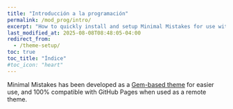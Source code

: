 ```yaml
---
title: "Introducción a la programación"
permalink: /mod_prog/intro/
excerpt: "How to quickly install and setup Minimal Mistakes for use with GitHub Pages."
last_modified_at: 2025-08-08T08:48:05-04:00
redirect_from:
  - /theme-setup/
toc: true
toc_title: "Índice"
#toc_icon: "heart"  
---
```


Minimal Mistakes has been developed as a [Gem-based theme](http://jekyllrb.com/docs/themes/) for easier use, and 100% compatible with GitHub Pages when used as a remote theme.


